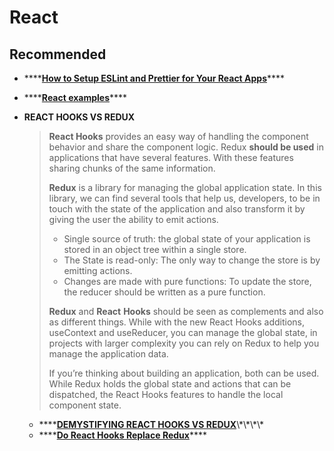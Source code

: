 # React

## Recommended

* \*\*\*\*[**How to Setup ESLint and Prettier for Your React Apps**](https://thomlom.dev/setup-eslint-prettier-react/)\*\*\*\*
* \*\*\*\*[**React examples**](https://reactjsexample.com/)\*\*\*\*
* **REACT HOOKS VS REDUX**

  > **React Hooks** provides an easy way of handling the component behavior and share the component logic. Redux **should be used** in applications that have several features. With these features sharing chunks of the same information.
  >
  >
  >
  > **Redux** is a library for managing the global application state. In this library, we can find several tools that help us, developers, to be in touch with the state of the application and also transform it by giving the user the ability to emit actions.
  >
  > * Single source of truth: the global state of your application is stored in an object tree within a single store.
  > * The State is read-only: The only way to change the store is by emitting actions.
  > * Changes are made with pure functions: To update the store, the reducer should be written as a pure function.
  >
  >
  >
  > **Redux** and **React** **Hooks** should be seen as complements and also as different things. While with the new React Hooks additions, useContext and useReducer, you can manage the global state, in projects with larger complexity you can rely on Redux to help you manage the application data.
  >
  >
  >
  > If you’re thinking about building an application, both can be used. While Redux holds the global state and actions that can be dispatched, the React Hooks features to handle the local component state.

  * \*\*\*\*[**DEMYSTIFYING REACT HOOKS VS REDUX**](https://www.imaginarycloud.com/blog/react-hooks-vs-redux/#:~:text=If%20you're%20thinking%20about,handle%20the%20local%20component%20state.)\*\*\*\*
  * \*\*\*\*[**Do React Hooks Replace Redux**](https://medium.com/javascript-scene/do-react-hooks-replace-redux-210bab340672)\*\*\*\*



